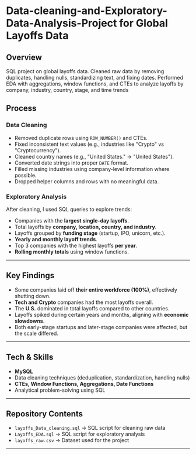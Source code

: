 # Data-cleaning-and-Exploratory-Data-Analysis-Project for Global Layoffs Data
## Overview
SQL project on global layoffs data. Cleaned raw data by removing duplicates, handling nulls, standardizing text, and fixing dates. Performed EDA with aggregations, window functions, and CTEs to analyze layoffs by company, industry, country, stage, and time trends

## Process

### Data Cleaning

* Removed duplicate rows using `ROW_NUMBER()` and CTEs.
* Fixed inconsistent text values (e.g., industries like "Crypto" vs "Cryptocurrency").
* Cleaned country names (e.g., "United States." → "United States").
* Converted date strings into proper `DATE` format.
* Filled missing industries using company-level information where possible.
* Dropped helper columns and rows with no meaningful data.

### Exploratory Analysis

After cleaning, I used SQL queries to explore trends:

* Companies with the **largest single-day layoffs**.
* Total layoffs by **company, location, country, and industry**.
* Layoffs grouped by **funding stage** (startup, IPO, unicorn, etc.).
* **Yearly and monthly layoff trends**.
* Top 3 companies with the highest layoffs **per year**.
* **Rolling monthly totals** using window functions.

---

## Key Findings

* Some companies laid off **their entire workforce (100%)**, effectively shutting down.
* **Tech and Crypto** companies had the most layoffs overall.
* The **U.S.** dominated in total layoffs compared to other countries.
* Layoffs spiked during certain years and months, aligning with **economic slowdowns**.
* Both early-stage startups and later-stage companies were affected, but the scale differed.

---

## Tech & Skills

* **MySQL**
* Data cleaning techniques (deduplication, standardization, handling nulls)
* **CTEs, Window Functions, Aggregations, Date Functions**
* Analytical problem-solving using SQL

---

## Repository Contents

* `layoffs_Data_cleaning.sql` → SQL script for cleaning raw data
* `Layoffs_EDA.sql` → SQL script for exploratory analysis
* `layoffs_raw.csv` → Dataset used for the project

---






